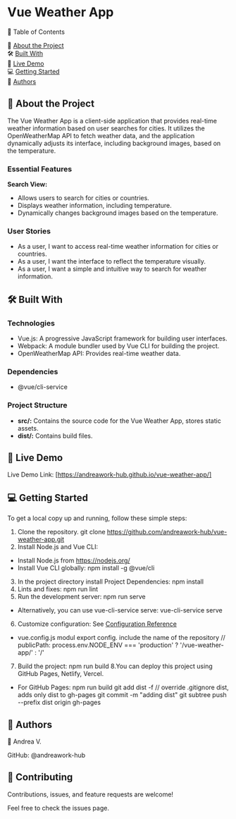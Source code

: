 # Vue Weather App

📗 Table of Contents

📖 [About the Project](##about-the-project)  
🛠 [Built With](##built-with)  
🚀 [Live Demo](##live-demo)  
💻 [Getting Started](##getting-started)  
👥 [Authors](##authors)  

## 📖 About the Project

The Vue Weather App is a client-side application that provides real-time weather information based on user searches for cities. It utilizes the OpenWeatherMap API to fetch weather data, and the application dynamically adjusts its interface, including background images, based on the temperature.

### Essential Features

**Search View:**
  - Allows users to search for cities or countries.
  - Displays weather information, including temperature.
  - Dynamically changes background images based on the temperature.

### User Stories

- As a user, I want to access real-time weather information for cities or countries.
- As a user, I want the interface to reflect the temperature visually.
- As a user, I want a simple and intuitive way to search for weather information.

## 🛠 Built With

### Technologies

- Vue.js: A progressive JavaScript framework for building user interfaces.
- Webpack: A module bundler used by Vue CLI for building the project.
- OpenWeatherMap API: Provides real-time weather data.
  
### Dependencies
- @vue/cli-service
  
### Project Structure
- **src/:** Contains the source code for the Vue Weather App, stores static assets.
- **dist/:** Contains build files.

## 🚀 Live Demo
Live Demo Link: [https://andreawork-hub.github.io/vue-weather-app/] 

## 💻 Getting Started

To get a local copy up and running, follow these simple steps:
1. Clone the repository. git clone https://github.com/andreawork-hub/vue-weather-app.git
2. Install Node.js and Vue CLI:
- Install Node.js from https://nodejs.org/
- Install Vue CLI globally: npm install -g @vue/cli
3. In the project directory install Project Dependencies: npm install
4. Lints and fixes: npm run lint
5. Run the development server: npm run serve
  - Alternatively, you can use vue-cli-service serve: vue-cli-service serve
6. Customize configuration: See [Configuration Reference](https://cli.vuejs.org/config/) 
  - vue.config.js modul export config. include the name of the repository //   publicPath: process.env.NODE_ENV === 'production' ? '/vue-weather-app/' : '/'
7. Build the project: npm run build
8.You can deploy this project using GitHub Pages, Netlify, Vercel. 
- For GitHub Pages: 
npm run build
git add dist -f // override .gitignore dist, adds only dist to gh-pages
git commit -m "adding dist"
git subtree push --prefix dist origin gh-pages  

## 👥 Authors
👤 Andrea V.

GitHub: @andreawork-hub

🤝 Contributing
-----
Contributions, issues, and feature requests are welcome!

Feel free to check the issues page.



